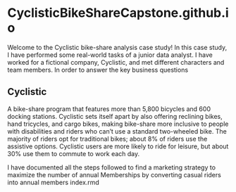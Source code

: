 # CyclisticBikeShareCapstone.github.io

Welcome to the Cyclistic bike-share analysis case study! In this case study, I have performed some real-world tasks of a junior data analyst. I have worked for a 
fictional company, Cyclistic, and met different characters and team members. In order to answer the key business questions

## Cyclistic

A bike-share program that features more than 5,800 bicycles and 600 docking stations. Cyclistic sets itself apart by also offering reclining bikes, hand tricycles,
and cargo bikes, making bike-share more inclusive to people with disabilities and riders who can’t use a standard two-wheeled bike. The majority of riders opt for 
traditional bikes; about 8% of riders use the assistive options. Cyclistic users are more likely to ride for leisure, but about 30% use them to commute to work each day.

I have documented all the steps followed to find a marketing strategy to maximize the number of annual Memberships by converting casual riders into annual members
index.rmd

